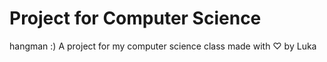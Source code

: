 # Project for Computer Science
 hangman :)
 A project for my computer science class
 made with ♡ by Luka
